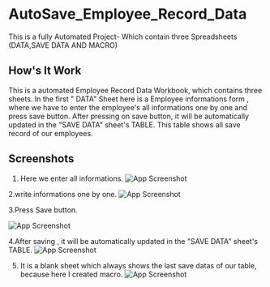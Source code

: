 

# AutoSave_Employee_Record_Data

This is a fully Automated Project- Which contain three   Spreadsheets (DATA,SAVE DATA AND MACRO)








##  How's It Work
This is a automated Employee Record Data Workbook, which contains three sheets. In the  first " DATA" Sheet here is a Employee informations form , where we have to enter the employee's all informations one by one and press save  button. After pressing on save  button, it will be automatically updated in the "SAVE DATA" sheet's TABLE. This table shows all save record of our employees. 
## Screenshots

1. Here we enter all informations.
![App Screenshot](https://snipboard.io/PN8ka0.jpg)


2.write informations one by one. 
![App Screenshot](https://snipboard.io/LS6JcO.jpg)


3.Press Save button.

![App Screenshot](https://snipboard.io/UEqPMo.jpg)

4.After saving , it will be automatically updated in the "SAVE DATA" sheet's TABLE.
![App Screenshot](https://snipboard.io/iNvczy.jpg)

5. It is a blank sheet which always shows the last save datas of our table, because here I created macro.
![App Screenshot](https://snipboard.io/wIF1hx.jpg)


